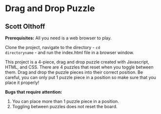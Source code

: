 # Drag and Drop Puzzle
## Scott Olthoff
**Prerequisites:** All you need is a web browser to play.

Clone the project, navigate to the directory - <code>cd directoryname</code> - and run the index.html file in a browser window.

This project is a 4-piece, drag and drop puzzle created with Javascript, HTML, and CSS. There are 4 puzzles that reset when you toggle between them. Drag and drop the puzzle pieces into their correct position. Be careful, you can only put 1 puzzle piece in a position so make sure that you place it properly!

**Bugs that require attention:**
1. You can place more than 1 puzzle piece in a position.
2. Toggling between puzzles does not reset the board.
